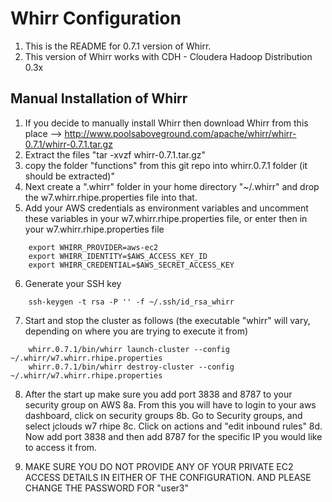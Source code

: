 
# Whirr Configuration #

1. This is the README for 0.7.1 version of Whirr.
2. This version of Whirr works with CDH - Cloudera Hadoop Distribution 0.3x

## Manual Installation of Whirr ##
1. If you decide to manually install Whirr then download Whirr from this place
	--> http://www.poolsaboveground.com/apache/whirr/whirr-0.7.1/whirr-0.7.1.tar.gz
2. Extract the files "tar -xvzf whirr-0.7.1.tar.gz"
3. copy the folder "functions" from this git repo into whirr.0.7.1 folder (it should be extracted)"
4. Next create a ".whirr" folder in your home directory "~/.whirr" and drop the w7.whirr.rhipe.properties file into that. 
5. Add your AWS credentials as environment variables and uncomment these variables in your w7.whirr.rhipe.properties file, or enter then in your w7.whirr.rhipe.properties file
````
	export WHIRR_PROVIDER=aws-ec2
	export WHIRR_IDENTITY=$AWS_ACCESS_KEY_ID
	export WHIRR_CREDENTIAL=$AWS_SECRET_ACCESS_KEY
````
6. Generate your SSH key
````
	ssh-keygen -t rsa -P '' -f ~/.ssh/id_rsa_whirr
````
7. Start and stop the cluster as follows (the executable "whirr" will vary, depending on where you are trying to execute it from)
````
	whirr.0.7.1/bin/whirr launch-cluster --config ~/.whirr/w7.whirr.rhipe.properties
	whirr.0.7.1/bin/whirr destroy-cluster --config ~/.whirr/w7.whirr.rhipe.properties
````
8. After the start up make sure you add port 3838 and 8787 to your security group on AWS
8a. From this you will have to login to your aws dashboard, click on security groups
8b. Go to Security groups, and select jclouds w7 rhipe
8c. Click on actions and "edit inbound rules"
8d. Now add port 3838 and then add 8787 for the specific IP you would like to access it from.

9. MAKE SURE YOU DO NOT PROVIDE ANY OF YOUR PRIVATE EC2 ACCESS DETAILS IN EITHER OF THE CONFIGURATION. AND PLEASE CHANGE THE PASSWORD FOR "user3"
